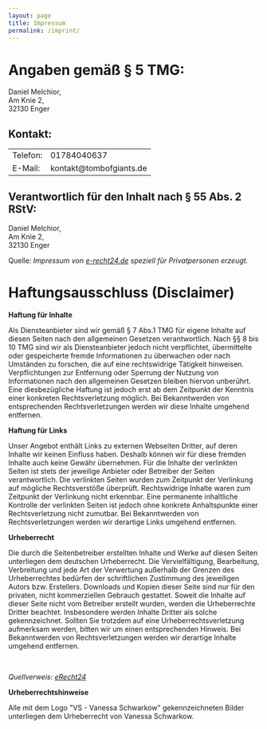 ```yaml
---
layout: page
title: Impressum
permalink: /imprint/
---
```


# Angaben gemäß § 5 TMG:

Daniel Melchior,<br>
Am Knie 2,<br>
32130 Enger

## Kontakt:

<table>
<tbody>
<tr>
<td>Telefon:</td>
<td>01784040637</td>
</tr>
<tr>
<td>E-Mail:</td>
<td>kontakt@tombofgiants.de</td>
</tr>
</tbody>
</table>

## Verantwortlich für den Inhalt nach § 55 Abs. 2 RStV:

Daniel Melchior,<br>
Am Knie 2,<br>
32130 Enger

Quelle: _Impressum von [e-recht24.de](http://www.e-recht24.de) speziell für Privatpersonen erzeugt._

# Haftungsausschluss (Disclaimer)

**Haftung für Inhalte**

Als Diensteanbieter sind wir gemäß § 7 Abs.1 TMG für eigene Inhalte auf diesen Seiten nach den allgemeinen Gesetzen verantwortlich. Nach §§ 8 bis 10 TMG sind wir als Diensteanbieter jedoch nicht verpflichtet, übermittelte oder gespeicherte fremde Informationen zu überwachen oder nach Umständen zu forschen, die auf eine rechtswidrige Tätigkeit hinweisen. Verpflichtungen zur Entfernung oder Sperrung der Nutzung von Informationen nach den allgemeinen Gesetzen bleiben hiervon unberührt. Eine diesbezügliche Haftung ist jedoch erst ab dem Zeitpunkt der Kenntnis einer konkreten Rechtsverletzung möglich. Bei Bekanntwerden von entsprechenden Rechtsverletzungen werden wir diese Inhalte umgehend entfernen.

**Haftung für Links**

Unser Angebot enthält Links zu externen Webseiten Dritter, auf deren Inhalte wir keinen Einfluss haben. Deshalb können wir für diese fremden Inhalte auch keine Gewähr übernehmen. Für die Inhalte der verlinkten Seiten ist stets der jeweilige Anbieter oder Betreiber der Seiten verantwortlich. Die verlinkten Seiten wurden zum Zeitpunkt der Verlinkung auf mögliche Rechtsverstöße überprüft. Rechtswidrige Inhalte waren zum Zeitpunkt der Verlinkung nicht erkennbar. Eine permanente inhaltliche Kontrolle der verlinkten Seiten ist jedoch ohne konkrete Anhaltspunkte einer Rechtsverletzung nicht zumutbar. Bei Bekanntwerden von Rechtsverletzungen werden wir derartige Links umgehend entfernen.

**Urheberrecht**

Die durch die Seitenbetreiber erstellten Inhalte und Werke auf diesen Seiten unterliegen dem deutschen Urheberrecht. Die Vervielfältigung, Bearbeitung, Verbreitung und jede Art der Verwertung außerhalb der Grenzen des Urheberrechtes bedürfen der schriftlichen Zustimmung des jeweiligen Autors bzw. Erstellers. Downloads und Kopien dieser Seite sind nur für den privaten, nicht kommerziellen Gebrauch gestattet. Soweit die Inhalte auf dieser Seite nicht vom Betreiber erstellt wurden, werden die Urheberrechte Dritter beachtet. Insbesondere werden Inhalte Dritter als solche gekennzeichnet. Sollten Sie trotzdem auf eine Urheberrechtsverletzung aufmerksam werden, bitten wir um einen entsprechenden Hinweis. Bei Bekanntwerden von Rechtsverletzungen werden wir derartige Inhalte umgehend entfernen.

&nbsp;

_Quellverweis: [eRecht24](http://www.e-recht24.de/muster-disclaimer.html)_

**Urheberrechtshinweise**

Alle mit dem Logo "VS - Vanessa Schwarkow" gekennzeichneten Bilder unterliegen dem Urheberrecht von Vanessa Schwarkow.
